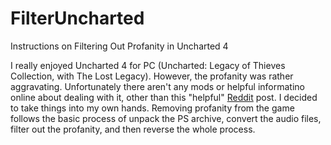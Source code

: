 # FilterUncharted
Instructions on Filtering Out Profanity in Uncharted 4

I really enjoyed Uncharted 4 for PC (Uncharted: Legacy of Thieves Collection, with The Lost Legacy). However, the profanity was rather aggravating. Unfortunately there aren't any mods or helpful informatino online about dealing with it, other than this "helpful" [Reddit](https://www.reddit.com/r/uncharted/comments/ci67b4/profanity_filter/) post. I decided to take things into my own hands. Removing profanity from the game follows the basic process of unpack the PS archive, convert the audio files, filter out the profanity, and then reverse the whole process.
